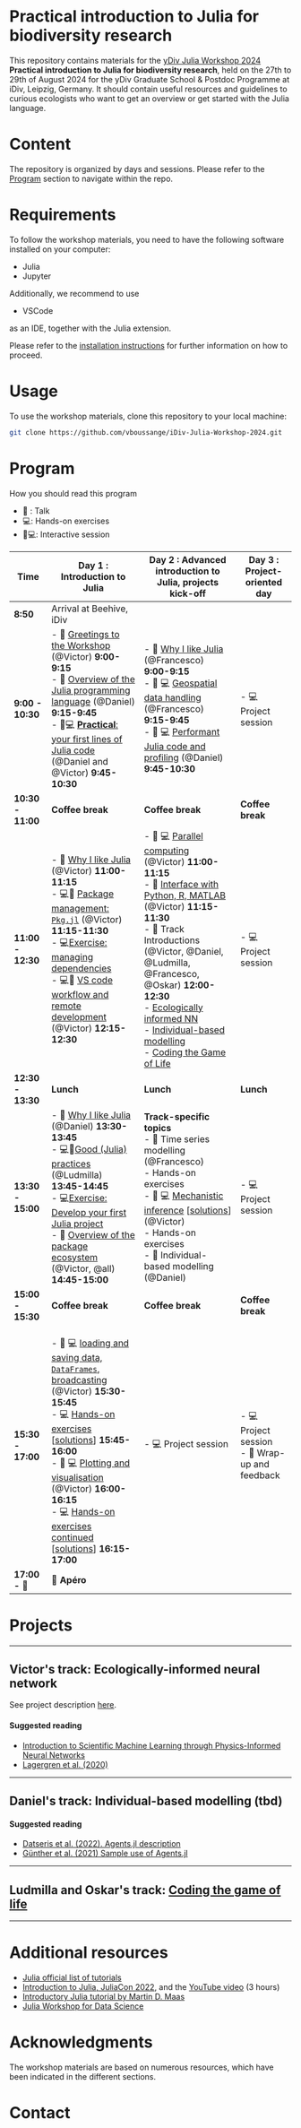 # Practical introduction to Julia for biodiversity research

This repository contains materials for the [yDiv Julia Workshop 2024]() **Practical introduction to Julia for biodiversity research**, held on the 27th to 29th of August 2024 for the yDiv Graduate School & Postdoc Programme at iDiv, Leipzig, Germany. It should contain useful resources and guidelines to curious ecologists who want to get an overview or get started with the Julia language. 

# Content

The repository is organized by days and sessions. Please refer to the [Program](#program) section to navigate within the repo.

# Requirements

To follow the workshop materials, you need to have the following software installed on your computer:
- Julia
- Jupyter

Additionally, we recommend to use
- VSCode

as an IDE, together with the Julia extension.

Please refer to the [installation instructions](Misc/installation_instructions.md) for further information on how to proceed.


# Usage

To use the workshop materials, clone this repository to your local machine:

```sh
git clone https://github.com/vboussange/iDiv-Julia-Workshop-2024.git
```

# Program
How you should read this program
- 🎤 : Talk
- 💻: Hands-on exercises
- 🎤💻: Interactive session

| Time              | Day 1 :  Introduction to Julia                                                                                                                                                                                                                                                                                                                                                                                                                                   | Day 2 : Advanced introduction to Julia, projects kick-off                                                                                                                                                                                                                                                                                                                                                                        | Day 3 : Project-oriented day                        |
|-------------------|------------------------------------------------------------------------------------------------------------------------------------------------------------------------------------------------------------------------------------------------------------------------------------------------------------------------------------------------------------------------------------------------------------------------------------------------------------------|----------------------------------------------------------------------------------------------------------------------------------------------------------------------------------------------------------------------------------------------------------------------------------------------------------------------------------------------------------------------------------------------------------------------------------|-----------------------------------------------------|
| **8:50**          | Arrival at Beehive, iDiv                                                                                                                                                                                                                                                                                                                                                                                                                                         |                                                                                                                                                                                                                                                                                                                                                                                                                                  |                                                     |
| **9:00 - 10:30**  | - 🎤 [Greetings to the Workshop](Day1/11_welcome.ipynb) (@Victor) **9:00-9:15** <br> - 🎤 [Overview of the Julia programming language](Day1/12_julia-overview/12_julia-overview.pdf) (@Daniel) **9:15-9:45** <br> - 🎤💻 [**Practical**: your first lines of Julia code](Day1/13_julia-practical-on-jupyter/13_julia-practical-on-jupyter.ipynb) (@Daniel and @Victor) **9:45-10:30**                                                                            | - 🎤  [Why I like Julia]() (@Francesco) **9:00-9:15** <br> - 🎤 💻 [Geospatial data handling](Day2/11_geodata/11_geodata.ipynb) (@Francesco) **9:15-9:45** <br> - 🎤 💻 [Performant Julia code and profiling](Day2/12_performance/12_performance.md) (@Daniel) **9:45-10:30** <br>                                                                                                                                               | - 💻 Project session                                |
| **10:30 - 11:00** | **Coffee break**                                                                                                                                                                                                                                                                                                                                                                                                                                                 | **Coffee break**                                                                                                                                                                                                                                                                                                                                                                                                                 | **Coffee break**                                    |
| **11:00 - 12:30** | - 🎤 [Why I like Julia](Day1/21_why-i-like-julia-VB/21_why-i-like-julia-VB.ipynb) (@Victor) **11:00-11:15** <br> - 💻🎤 [Package management: `Pkg.jl`](Day1/22_pkg/Pkg.ipynb) (@Victor) **11:15-11:30** <br>   - 💻[Exercise: managing dependencies](Day1/22_pkg/exercise.md) <br> - 💻🎤 [VS code workflow and remote development](Day1/24_vscode_remote_dev/vs_code_workflow.ipynb) (@Victor) **12:15-12:30**                  | - 🎤 💻 [Parallel computing](Day2/13_parallel_computing/parallel_computing.ipynb) (@Victor) **11:00-11:15** <br> - 🎤 [Interface with Python, R, MATLAB](Day2/21_interface/interface.ipynb) (@Victor) **11:15-11:30** <br> - 🎤 Track Introductions (@Victor, @Daniel, @Ludmilla, @Francesco, @Oskar) **12:00-12:30** <br> - [Ecologically informed NN](#victors-track-ecologically-informed-neural-network) <br> - [Individual-based modelling](#daniels-track-individual-based-modelling-tbd) <br> - [Coding the Game of Life](#ludmilla-and-oskars-track-coding-the-game-of-life) | - 💻 Project session                                |
| **12:30 - 13:30** | **Lunch**                                                                                                                                                                                                                                                                                                                                                                                                                                                        | **Lunch**                                                                                                                                                                                                                                                                                                                                                                                                                        | **Lunch**                                           |
| **13:30 - 15:00** | - 🎤 [Why I like Julia]() (@Daniel) **13:30-13:45**  <br> - 💻🎤[Good (Julia) practices](Day1/23_project_management/project_management.ipynb) (@Ludmilla) **13:45-14:45** <br> - 💻[Exercise: Develop your first Julia project](Day1/23_project_management/exercise23.md) <br> - 🎤 [Overview of the package ecosystem](Day1/31_julia_ecosystem/31_julia_ecosystem.ipynb) (@Victor, @all) **14:45-15:00**                                                        | **Track-specific topics** <br>   - 🎤 Time series modelling (@Francesco) <br>   - Hands-on exercises <br>   - 🎤 💻 [Mechanistic inference](Day2/31_mechanistic_inference/mechanistic_inference_ex.md) [[solutions](Day2/31_mechanistic_inference/mechanistic_inference_sol.md)] (@Victor) <br>   - Hands-on exercises <br>   - 🎤 Individual-based modelling (@Daniel)                                                                                                                                                                                              | - 💻 Project session                                |
| **15:00 - 15:30** | **Coffee break**                                                                                                                                                                                                                                                                                                                                                                                                                                                 | **Coffee break**                                                                                                                                                                                                                                                                                                                                                                                                                 | **Coffee break**                                    |
| **15:30 - 17:00** | <br> - 🎤 💻 [loading and saving data, `DataFrames`, broadcasting](Day1/32_dataframe_tuto/32_dataframe_tuto.ipynb) (@Victor) **15:30-15:45** <br> - 💻 [Hands-on exercises](Day1/32_dataframe_tuto/33_dataframe_exercises.ipynb) [[solutions](Day1/32_dataframe_tuto/33_dataframe_exercises_with_sols.ipynb)] **15:45-16:00** <br> - 🎤 💻 [Plotting and visualisation](Day1/33_plotting/33_plotting.ipynb) (@Victor) **16:00-16:15** <br> - 💻 [Hands-on exercises continued](Day1/32_dataframe_tuto/33_dataframe_exercises.ipynb) [[solutions](Day1/32_dataframe_tuto/33_dataframe_exercises_with_sols.ipynb)] **16:15-17:00** | - 💻 Project session                                                                                                                                                                                                                                                                                                                                                                                                             | - 💻 Project session <br> - 🎤 Wrap-up and feedback |
| **17:00 - 🌙**    | **🍻 Apéro**                                                                                                                                                                                                                                                                                                                                                                                                                                                     |                                                                                                                                                                                                                                                                                                                                                                                                                                  |                                                     |



# Projects
----
## Victor's track: Ecologically-informed neural network

See project description [here]((Projects/ecologically-informed-nn/ecologically-informed-nn.md)).
#### Suggested reading
- [Introduction to Scientific Machine Learning through Physics-Informed Neural Networks](https://book.sciml.ai/notes/03-Introduction_to_Scientific_Machine_Learning_through_Physics-Informed_Neural_Networks/)
- [Lagergren et al. (2020)](https://journals.plos.org/ploscompbiol/article?id=10.1371/journal.pcbi.1008462)
----
## Daniel's track: Individual-based modelling (tbd)

#### Suggested reading

- [Datseris et al. (2022). Agents.jl description](https://doi.org/10.1177/00375497211068820)
- [Günther et al. (2021) Sample use of Agents.jl](https://doi.org/10.3390/land10121366)

---
## Ludmilla and Oskar's track: [Coding the game of life](Projects/game-of-life/42_game_of_life.md)



----

# Additional resources
- [Julia official list of tutorials](https://julialang.org/learning/tutorials/)
- [Introduction to Julia, JuliaCon 2022](https://github.com/storopoli/Julia-Workshop), and the [YouTube video](https://www.youtube.com/watch?v=uiQpwMQZBTA) (3 hours)
- [Introductory Julia tutorial by Martin D. Maas](https://www.matecdev.com/posts/julia-tutorial-science-engineering.html)
- [Julia Workshop for Data Science](https://crsl4.github.io/julia-workshop/session1-get-started.html)

# Acknowledgments

The workshop materials are based on numerous resources, which have been indicated in the different sections.

<!-- We thank [WSL Biodiversity center](https://www.wsl.ch/en/about-wsl/organisation/programmes-and-initiatives/wsl-biodiversity-center.html), the [Ecosystem and Landscape Evolution](https://ele.ethz.ch) and [The Laboratory of Hydraulics, Hydrology and Glaciology](https://vaw.ethz.ch/en/) for supporting and funding this workshop. -->

# Contact

<!-- If you have any questions or feedback, feel free to contact the main authors of this workshop, @vboussange and 3. You can also create a pull request. -->
